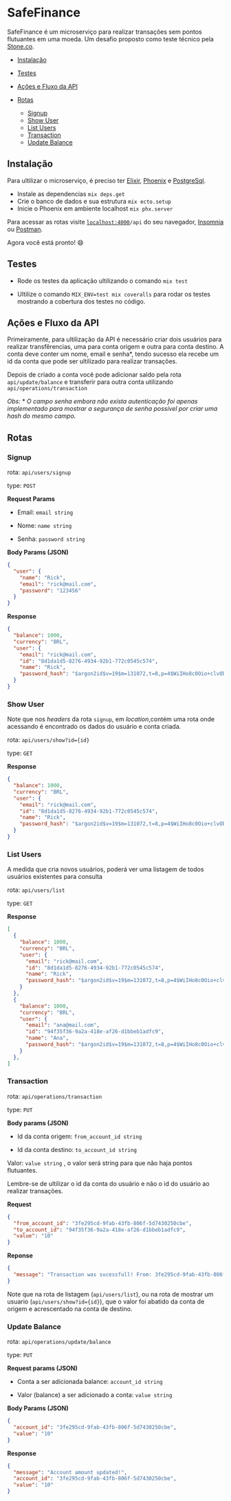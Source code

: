 # SafeFinance

SafeFinance é um microserviço para realizar transações sem pontos flutuantes em uma moeda. Um desafio proposto como teste técnico pela [Stone.co](https://www.stone.co/br/).

* [Instalação](https://github.com/rik471/safe-finance#instala%C3%A7%C3%A3o)
* [Testes](https://github.com/rik471/safe-finance#Testes)
* [Ações e Fluxo da API](https://github.com/rik471/safe-finance#a%C3%A7%C3%B5es-e-fluxo-da-api)
* [Rotas](https://github.com/rik471/safe-finance#rotas)
  
  * [Signup](https://github.com/rik471/safe-finance#signup)
  * [Show User](https://github.com/rik471/safe-finance#show-user)
  * [List Users](https://github.com/rik471/safe-finance#list-users)
  * [Transaction](https://github.com/rik471/safe-finance#transaction)
  * [Update Balance](https://github.com/rik471/safe-finance#update-balance)

## **Instalação**

Para ultilizar o microserviço, é preciso ter [Elixir](https://elixir-lang.org/install.html), [Phoenix](https://hexdocs.pm/phoenix/installation.html) e [PostgreSql](https://www.postgresql.org/).

* Instale as dependencias `mix deps.get`
* Crie o banco de dados e sua estrutura `mix ecto.setup`
* Inicie o Phoenix em ambiente localhost `mix phx.server`

Para acessar as rotas visite [`localhost:4000`](http://localhost:4000)`/api` do seu navegador, [Insomnia](https://insomnia.rest/download/) ou [Postman](https://www.postman.com/).

Agora você está pronto! :smile:

## **Testes**

* Rode os testes da aplicação ultilizando o comando `mix test`

* Ultilize o comando `MIX_ENV=test mix coveralls` para rodar os testes mostrando a cobertura dos testes no código.

## **Ações e Fluxo da API**

Primeiramente, para ultilização da API é necessário criar dois usuários para realizar transfêrencias, uma para conta origem e outra para conta destino. 
A conta deve conter um nome, email e senha*, tendo sucesso ela recebe um id da conta que pode ser ultilizado para realizar transações.

Depois de criado a conta você pode adicionar saldo pela rota `api/update/balance` e transferir para outra conta utilizando `api/operations/transaction`

*Obs:* * *O campo senha embora não exista autenticação foi apenas implementado para mostrar a segurança de senha possível por criar uma hash do mesmo campo.*

## **Rotas**

### **Signup**

rota: `api/users/signup`

type: `POST`

**Request Params**
 
* Email: `email string`

* Nome: `name string`

* Senha: `password string`

**Body Params (JSON)**

```json
{
  "user": {
    "name": "Rick",
    "email": "rick@mail.com",
    "password": "123456"
  }
}
```

**Response**

``` json
{
  "balance": 1000,
  "currency": "BRL",
  "user": {
    "email": "rick@mail.com",
    "id": "8d1da1d5-8276-4934-92b1-772c0545c574",
    "name": "Rick",
    "password_hash": "$argon2id$v=19$m=131072,t=8,p=4$WiIHo8c0Oio+clvObXflxQ$yhpHKQ+mO8qbcY1FBP1i4YWThWK1ZUA8ewscyYWe1zo"
  }
}
```

### **Show User**

Note que nos *headers* da rota `signup`, em *location*,contém uma rota onde acessando é encontrado os dados do usuário e conta criada.

rota: `api/users/show?id={id}`

type: `GET`

**Response**
```json
{
  "balance": 1000,
  "currency": "BRL",
  "user": {
    "email": "rick@mail.com",
    "id": "8d1da1d5-8276-4934-92b1-772c0545c574",
    "name": "Rick",
    "password_hash": "$argon2id$v=19$m=131072,t=8,p=4$WiIHo8c0Oio+clvObXflxQ$yhpHKQ+mO8qbcY1FBP1i4YWThWK1ZUA8ewscyYWe1zo"
  }
}
```

### **List Users**

A medida que cria novos usuários, poderá ver uma listagem de todos usuários existentes para consulta

rota: `api/users/list`

type: `GET`

**Response**
```json
[
  {
    "balance": 1000,
    "currency": "BRL",
    "user": {
      "email": "rick@mail.com",
      "id": "8d1da1d5-8276-4934-92b1-772c0545c574",
      "name": "Rick",
      "password_hash": "$argon2id$v=19$m=131072,t=8,p=4$WiIHo8c0Oio+clvObXflxQ$yhpHKQ+mO8qbcY1FBP1i4YWThWK1ZUA8ewscyYWe1zo"
    }
  },
  {
    "balance": 1000,
    "currency": "BRL",
    "user": {
      "email": "ana@mail.com",
      "id": "94f35f36-9a2a-418e-af26-d1bbeb1adfc9",
      "name": "Ana",
      "password_hash": "$argon2id$v=19$m=131072,t=8,p=4$WiIHo8c0Oio+clvObXflxQ$yhpHKQ+mO8qbcY1FBP1i4YWThWK1ZUA8ewscyYWe1zo"
    }
  },
]
```
### **Transaction**

rota: `api/operations/transaction`

type: `PUT`

**Body params (JSON)**

* Id da conta origem: `from_account_id string`

* Id da conta destino: `to_account_id string`

Valor: `value string` , o valor será string para que não haja pontos flutuantes.

Lembre-se de ultilizar o id da conta do usuário e não o id do usuário ao realizar transações.

**Request**

``` json
{
  "from_account_id": "3fe295cd-9fab-43fb-806f-5d7430250cbe",
  "to_account_id": "94f35f36-9a2a-418e-af26-d1bbeb1adfc9",
  "value": "10"
}
```

**Reponse**
```json
{
  "message": "Transaction was sucessfull! From: 3fe295cd-9fab-43fb-806f-5d7430250cbe To: 94f35f36-9a2a-418e-af26-d1bbeb1adfc9 Value: 10"
}
```
Note que na rota de listagem (`api/users/list`), ou na rota de mostrar um usuario (`api/users/show?id={id}`), que o valor foi abatido da conta de origem e acrescentado na conta de destino.

### **Update Balance**

rota: `api/operations/update/balance`

type: `PUT`

**Request  params (JSON)**

* Conta a ser adicionada balance: `account_id string`

* Valor (balance) a ser adicionado a conta: `value string`

**Body Params (JSON)**
```json
{
  "account_id": "3fe295cd-9fab-43fb-806f-5d7430250cbe",
  "value": "10"
}
```

**Response**
```json
{
  "message": "Account amount updated!",
  "account_id": "3fe295cd-9fab-43fb-806f-5d7430250cbe",
  "value": "10"
}